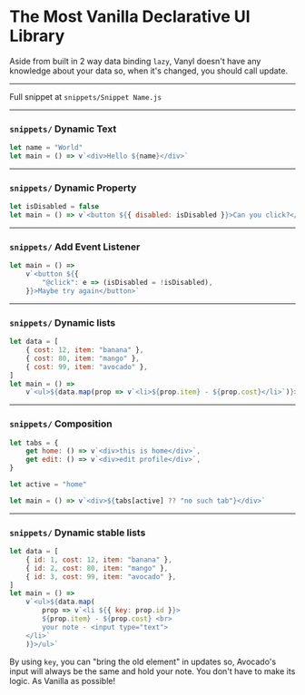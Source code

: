# The Most Vanilla Declarative UI Library


Aside from built in 2 way data binding `lazy`, Vanyl doesn't have any knowledge about your data so, when it's changed, you should call update.

---

Full snippet at `snippets/Snippet Name.js`

---

### `snippets/` Dynamic Text

```js
let name = "World"
let main = () => v`<div>Hello ${name}</div>`
```

---

### `snippets/` Dynamic Property

```js
let isDisabled = false
let main = () => v`<button ${{ disabled: isDisabled }}>Can you click?</button>`
```

---

### `snippets/` Add Event Listener

```js
let main = () =>
	v`<button ${{
		"@click": e => (isDisabled = !isDisabled),
	}}>Maybe try again</button>`
```

---

### `snippets/` Dynamic lists

```js
let data = [
	{ cost: 12, item: "banana" },
	{ cost: 80, item: "mango" },
	{ cost: 99, item: "avocado" },
]
let main = () =>
	v`<ul>${data.map(prop => v`<li>${prop.item} - ${prop.cost}</li>`)}>/ul>`
```

---

### `snippets/` Composition

```js
let tabs = {
	get home: () => v`<div>this is home</div>`,
	get edit: () => v`<div>edit profile</div>`,
}

let active = "home"

let main = () => v`<div>${tabs[active] ?? "no such tab"}</div>`
```

---

### `snippets/` Dynamic stable lists

```js
let data = [
	{ id: 1, cost: 12, item: "banana" },
	{ id: 2, cost: 80, item: "mango" },
	{ id: 3, cost: 99, item: "avocado" },
]
let main = () =>
	v`<ul>${data.map(
		prop => v`<li ${{ key: prop.id }}>
		${prop.item} - ${prop.cost} <br>
		your note - <input type="text">
	</li>`
	)}>/ul>`
```

By using `key`, you can "bring the old element" in updates so, Avocado's input
will always be the same and hold your note. You don't have to make its logic.
As Vanilla as possible!
